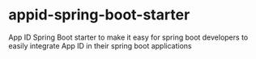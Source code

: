 # appid-spring-boot-starter
App ID Spring Boot starter to make it easy for spring boot developers to easily integrate App ID in their spring boot applications
